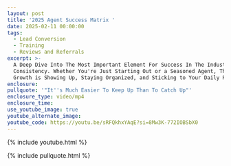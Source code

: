```yaml
---
layout: post
title: '2025 Agent Success Matrix '
date: 2025-02-11 00:00:00
tags:
  - Lead Conversion
  - Training
  - Reviews and Referrals
excerpt: >-
  A Deep Dive Into The Most Important Element For Success In The Industry:
  Consistency. Whether You're Just Starting Out or a Seasoned Agent, The Key to
  Growth is Showing Up, Staying Organized, and Sticking to Your Daily Routines
enclosure:
pullquote: '"It''s Much Easier To Keep Up Than To Catch Up"'
enclosure_type: video/mp4
enclosure_time:
use_youtube_image: true
youtube_alternate_image:
youtube_code: https://youtu.be/sRFQkhxYAqE?si=8Mw3K-772IOBSbX0
---
```

{% include youtube.html %}

{% include pullquote.html %}